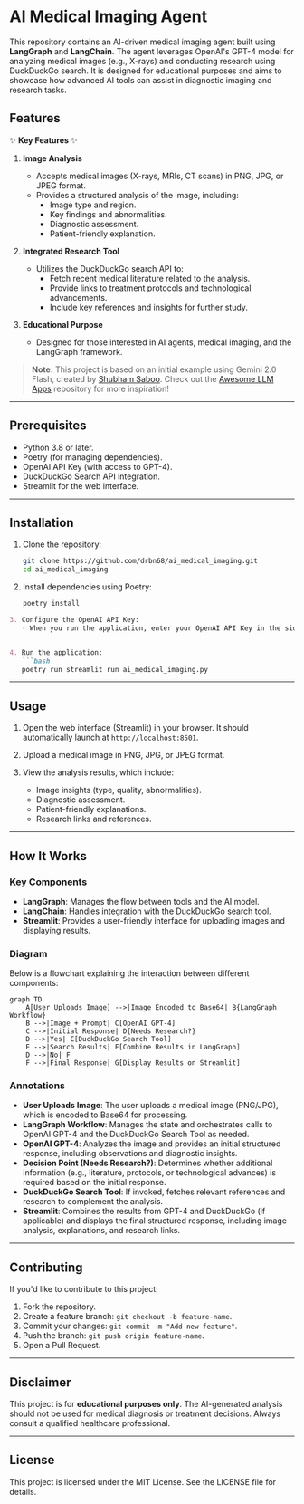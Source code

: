 # AI Medical Imaging Agent

This repository contains an AI-driven medical imaging agent built using **LangGraph** and **LangChain**. The agent leverages OpenAI's GPT-4 model for analyzing medical images (e.g., X-rays) and conducting research using DuckDuckGo search. It is designed for educational purposes and aims to showcase how advanced AI tools can assist in diagnostic imaging and research tasks.

## Features

✨ **Key Features** ✨

1. **Image Analysis**
   - Accepts medical images (X-rays, MRIs, CT scans) in PNG, JPG, or JPEG format.
   - Provides a structured analysis of the image, including:
     - Image type and region.
     - Key findings and abnormalities.
     - Diagnostic assessment.
     - Patient-friendly explanation.

2. **Integrated Research Tool**
   - Utilizes the DuckDuckGo search API to:
     - Fetch recent medical literature related to the analysis.
     - Provide links to treatment protocols and technological advancements.
     - Include key references and insights for further study.

3. **Educational Purpose**
   - Designed for those interested in AI agents, medical imaging, and the LangGraph framework.

> **Note:** This project is based on an initial example using Gemini 2.0 Flash, created by [Shubham Saboo](https://github.com/Shubhamsaboo). Check out the [Awesome LLM Apps](https://github.com/Shubhamsaboo/awesome-llm-apps/tree/main) repository for more inspiration!

---

## Prerequisites

- Python 3.8 or later.
- Poetry (for managing dependencies).
- OpenAI API Key (with access to GPT-4).
- DuckDuckGo Search API integration.
- Streamlit for the web interface.

---

## Installation

1. Clone the repository:
   ```bash
   git clone https://github.com/drbn68/ai_medical_imaging.git
   cd ai_medical_imaging
   ```

2. Install dependencies using Poetry:
   ```bash
   poetry install
   ```

```markdown
3. Configure the OpenAI API Key:
   - When you run the application, enter your OpenAI API Key in the sidebar input field. The key is securely stored in the session state during runtime.


4. Run the application:
   ```bash
   poetry run streamlit run ai_medical_imaging.py
   ```

---

## Usage

1. Open the web interface (Streamlit) in your browser. It should automatically launch at `http://localhost:8501`.

2. Upload a medical image in PNG, JPG, or JPEG format.

3. View the analysis results, which include:
   - Image insights (type, quality, abnormalities).
   - Diagnostic assessment.
   - Patient-friendly explanations.
   - Research links and references.

---

## How It Works

### Key Components

- **LangGraph**: Manages the flow between tools and the AI model.
- **LangChain**: Handles integration with the DuckDuckGo search tool.
- **Streamlit**: Provides a user-friendly interface for uploading images and displaying results.

### Diagram
Below is a flowchart explaining the interaction between different components:

```mermaid
graph TD
    A[User Uploads Image] -->|Image Encoded to Base64| B{LangGraph Workflow}
    B -->|Image + Prompt| C[OpenAI GPT-4]
    C -->|Initial Response| D{Needs Research?}
    D -->|Yes| E[DuckDuckGo Search Tool]
    E -->|Search Results| F[Combine Results in LangGraph]
    D -->|No| F
    F -->|Final Response| G[Display Results on Streamlit]
```

### Annotations
- **User Uploads Image**: The user uploads a medical image (PNG/JPG), which is encoded to Base64 for processing.
- **LangGraph Workflow**: Manages the state and orchestrates calls to OpenAI GPT-4 and the DuckDuckGo Search Tool as needed.
- **OpenAI GPT-4**: Analyzes the image and provides an initial structured response, including observations and diagnostic insights.
- **Decision Point (Needs Research?)**: Determines whether additional information (e.g., literature, protocols, or technological advances) is required based on the initial response.
- **DuckDuckGo Search Tool**: If invoked, fetches relevant references and research to complement the analysis.
- **Streamlit**: Combines the results from GPT-4 and DuckDuckGo (if applicable) and displays the final structured response, including image analysis, explanations, and research links.


---

## Contributing

If you'd like to contribute to this project:
1. Fork the repository.
2. Create a feature branch: `git checkout -b feature-name`.
3. Commit your changes: `git commit -m "Add new feature"`.
4. Push the branch: `git push origin feature-name`.
5. Open a Pull Request.

---

## Disclaimer

This project is for **educational purposes only**. The AI-generated analysis should not be used for medical diagnosis or treatment decisions. Always consult a qualified healthcare professional.

---

## License

This project is licensed under the MIT License. See the LICENSE file for details.

